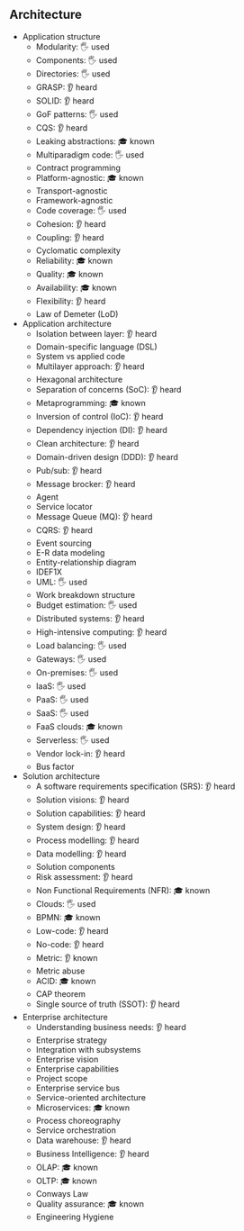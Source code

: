 ## Architecture

- Application structure
  - Modularity: 🖐️ used
  - Components: 🖐️ used
  - Directories: 🖐️ used
  - GRASP: 👂 heard
  - SOLID: 👂 heard
  - GoF patterns: 🖐️ used
  - CQS: 👂 heard
  - Leaking abstractions: 🎓 known
  - Multiparadigm code: 🖐️ used
  - Contract programming
  - Platform-agnostic: 🎓 known
  - Transport-agnostic
  - Framework-agnostic
  - Code coverage: 🖐️ used
  - Cohesion: 👂 heard
  - Coupling: 👂 heard
  - Cyclomatic complexity
  - Reliability: 🎓 known
  - Quality: 🎓 known
  - Availability: 🎓 known
  - Flexibility: 👂 heard
  - Law of Demeter (LoD)
- Application architecture
  - Isolation between layer: 👂 heard
  - Domain-specific language (DSL)
  - System vs applied code
  - Multilayer approach: 👂 heard
  - Hexagonal architecture
  - Separation of concerns (SoC): 👂 heard
  - Metaprogramming: 🎓 known
  - Inversion of control (IoC): 👂 heard
  - Dependency injection (DI): 👂 heard
  - Clean architecture: 👂 heard
  - Domain-driven design (DDD): 👂 heard
  - Pub/sub: 👂 heard
  - Message brocker: 👂 heard
  - Agent
  - Service locator
  - Message Queue (MQ): 👂 heard
  - CQRS: 👂 heard
  - Event sourcing
  - E-R data modeling
  - Entity-relationship diagram
  - IDEF1X
  - UML: 🖐️ used
  - Work breakdown structure
  - Budget estimation: 🖐️ used
  - Distributed systems: 👂 heard
  - High-intensive computing: 👂 heard
  - Load balancing: 🖐️ used
  - Gateways: 🖐️ used
  - On-premises: 🖐️ used
  - IaaS: 🖐️ used
  - PaaS: 🖐️ used
  - SaaS: 🖐️ used
  - FaaS clouds: 🎓 known
  - Serverless: 🖐️ used
  - Vendor lock-in: 👂 heard
  - Bus factor
- Solution architecture
  - A software requirements specification (SRS): 👂 heard
  - Solution visions: 👂 heard
  - Solution capabilities: 👂 heard
  - System design: 👂 heard
  - Process modelling: 👂 heard
  - Data modelling: 👂 heard
  - Solution components
  - Risk assessment: 👂 heard
  - Non Functional Requirements (NFR): 🎓 known
  - Clouds: 🖐️ used
  - BPMN: 🎓 known
  - Low-code: 👂 heard
  - No-code: 👂 heard
  - Metric: 👂 known
  - Metric abuse
  - ACID: 🎓 known
  - CAP theorem
  - Single source of truth (SSOT): 👂 heard
- Enterprise architecture
  - Understanding business needs: 👂 heard
  - Enterprise strategy
  - Integration with subsystems
  - Enterprise vision
  - Enterprise capabilities
  - Project scope
  - Enterprise service bus
  - Service-oriented architecture
  - Microservices: 🎓 known
  - Process choreography
  - Service orchestration
  - Data warehouse: 👂 heard
  - Business Intelligence: 👂 heard
  - OLAP: 🎓 known
  - OLTP: 🎓 known
  - Conways Law
  - Quality assurance: 🎓 known
  - Engineering Hygiene
